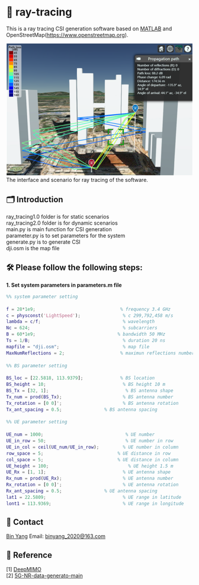 # 🚨 ray-tracing
This is a ray tracing CSI generation software based on [MATLAB](https://www.mathworks.com/help/comm/ref/rfprop.raytracing.html) and OpenStreetMap(https://www.openstreetmap.org).

<img src='scenario.png' alt='Ray Tracing' width='600'>
The interface and scenario for ray tracing of the software.  

## 🗂️ Introduction
ray_tracing1.0 folder is for static scenarios  
ray_tracing2.0 folder is for dynamic scenarios  
main.py is main function for CSI generation  
parameter.py is to set parameters for the system  
generate.py is to generate CSI  
dji.osm is the map file  

## 🛠️ Please follow the following steps:
__1. Set system parameters in parameters.m file__  
```matlab
%% system parameter setting

f = 28*1e9;                                % frequency 3.4 GHz
c = physconst('LightSpeed');                % c 299,792,458 m/s
lambda = c/f;                               % wavelength
Nc = 624;                                   % subcarriers
B = 60*1e9;                               % bandwidth 50 MHz
Ts = 1/B;                                   % duration 20 ns
mapfile = "dji.osm";                        % map file
MaxNumReflections = 2;                     % maximun reflections number

%% BS parameter setting        
        
BS_loc = [22.5818, 113.9379];              % BS location
BS_height = 10;                             % BS height 10 m
BS_Tx = [32, 1];                             % BS antenna shape
Tx_num = prod(BS_Tx);                       % BS antenna number
Tx_rotation = [0 0]';                       % BS antenna rotation
Tx_ant_spacing = 0.5;                % BS antenna spacing

%% UE parameter setting

UE_num = 1000;                               % UE number
UE_in_row = 50;                              % UE number in row
UE_in_col = ceil(UE_num/UE_in_row);         % UE number in column
row_space = 5;                            % UE distance in row
col_space = 5;                            % UE distance in column
UE_height = 100;                              % UE height 1.5 m
UE_Rx = [1, 1];                             % UE antenna shape
Rx_num = prod(UE_Rx);                       % UE antenna number
Rx_rotation = [0 0]';                       % UE antenna rotation
Rx_ant_spacing = 0.5;                % UE antenna spacing
lat1 = 22.5809;                             % UE range in latitude
lont1 = 113.9369;                           % UE range in longitude
```

## 📨 Contact
[Bin Yang](https://scholar.google.com/citations?user=_v2KA7UAAAAJ&hl=zh-CN) Email: binyang_2020@163.com  

## 📝 Reference
[1] [DeepMIMO](https://github.com/DeepMIMO/DeepMIMO-matlab)  
[2] [5G-NR-data-generato-main](https://github.com/CodeDwan/5G-NR-data-generato)   
